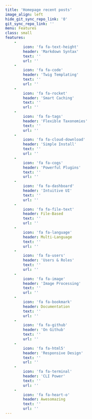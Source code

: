 ```yaml
---
title: 'Homepage recent posts'
image_align: left
hide_git_sync_repo_link: '0'
git_sync_repo_link: ''
menu: Features
class: small
features:
    -
        icon: 'fa fa-text-height'
        header: 'Markdown Syntax'
        text: ''
        url: ''
    -
        icon: 'fa fa-code'
        header: 'Twig Templating'
        text: ''
        url: ''
    -
        icon: 'fa fa-rocket'
        header: 'Smart Caching'
        text: ''
        url: ''
    -
        icon: 'fa fa-tags'
        header: 'Flexible Taxonomies'
        text: ''
        url: ''
    -
        icon: 'fa fa-cloud-download'
        header: 'Simple Install'
        text: ''
        url: ''
    -
        icon: 'fa fa-cogs'
        header: 'Powerful Plugins'
        text: ''
        url: ''
    -
        icon: 'fa fa-dashboard'
        header: 'Intuitive UI'
        text: ''
        url: ''
    -
        icon: 'fa fa-file-text'
        header: File-Based
        text: ''
        url: ''
    -
        icon: 'fa fa-language'
        header: Multi-Language
        text: ''
        url: ''
    -
        icon: 'fa fa-users'
        header: 'Users & Roles'
        text: ''
        url: ''
    -
        icon: 'fa fa-image'
        header: 'Image Processing'
        text: ''
        url: ''
    -
        icon: 'fa fa-bookmark'
        header: Documentation
        text: ''
        url: ''
    -
        icon: 'fa fa-github'
        header: 'On Github'
        text: ''
        url: ''
    -
        icon: 'fa fa-html5'
        header: 'Responsive Design'
        text: ''
        url: ''
    -
        icon: 'fa fa-terminal'
        header: 'CLI Power'
        text: ''
        url: ''
    -
        icon: 'fa fa-heart-o'
        header: Awesomazing
        text: ''
        url: ''
---
```


